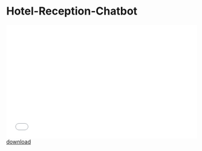 # Hotel-Reception-Chatbot

<embed src="ITSP_project_report.pdf" type="application/pdf"   height="300px" width="100%" class="responsive">
<a href="ITSP_project_report.pdf">download</a>